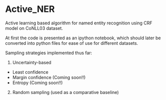 # Active_NER
Active learning based algorithm for named entity recognition using CRF model on CoNLL03 dataset.

At first the code is presented as an ipython notebook, which should later be converted into python files for ease of use for different datasets.

Sampling strategies implemented thus far:

1) Uncertainty-based
  - Least confidence
  - Margin confidence (Coming soon!!)
  - Entropy (Coming soon!!)
  
2) Random sampling (used as a comparative baseline)
